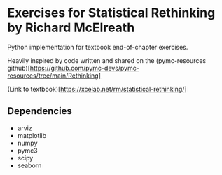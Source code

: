 # Exercises for Statistical Rethinking by Richard McElreath

Python implementation for textbook end-of-chapter exercises. 

Heavily inspired by code written and shared on the (pymc-resources github)[https://github.com/pymc-devs/pymc-resources/tree/main/Rethinking]

(Link to textbook)[https://xcelab.net/rm/statistical-rethinking/]

## Dependencies 
- arviz
- matplotlib
- numpy 
- pymc3 
- scipy 
- seaborn 